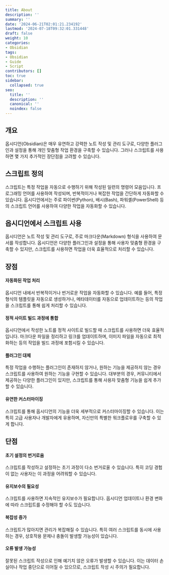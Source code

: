 ```yaml
---
title: About
description: ''
summary: ''
date: '2024-06-21T02:01:21.234192'
lastmod: '2024-07-18T09:32:01.331448'
draft: false
weight: 10
categories:
- Obsidian
tags:
- Obsidian
- Guide
- Script
contributors: []
toc: true
sidebar:
  collapsed: true
seo:
  title: ''
  description: ''
  canonical: ''
  noindex: false
---
```


## 개요

옵시디언(Obsidian)은 매우 유연하고 강력한 노트 작성 및 관리 도구로, 다양한 플러그인과 설정을 통해 개인 맞춤형 작업 환경을 구축할 수 있습니다. 그러나 스크립트를 사용하면 몇 가지 추가적인 장단점을 고려할 수 있습니다.

## 스크립트 정의

스크립트는 특정 작업을 자동으로 수행하기 위해 작성된 일련의 명령어 모음입니다. 프로그래밍 언어를 사용하여 작성되며, 반복적이거나 복잡한 작업을 간단하게 자동화할 수 있습니다. 옵시디언에서는 주로 파이썬(Python), 배시(Bash), 파워셸(PowerShell) 등의 스크립트 언어를 사용하여 다양한 작업을 자동화할 수 있습니다.

## 옵시디언에서 스크립트 사용

옵시디언은 노트 작성 및 관리 도구로, 주로 마크다운(Markdown) 형식을 사용하여 문서를 작성합니다. 옵시디언은 다양한 플러그인과 설정을 통해 사용자 맞춤형 환경을 구축할 수 있지만, 스크립트를 사용하면 작업을 더욱 효율적으로 처리할 수 있습니다.

## 장점

#### 자동화된 작업 처리
옵시디언 내에서 반복적이거나 번거로운 작업을 자동화할 수 있습니다. 예를 들어, 특정 형식의 템플릿을 자동으로 생성하거나, 메타데이터를 자동으로 업데이트하는 등의 작업을 스크립트를 통해 쉽게 처리할 수 있습니다.

#### 정적 사이트 빌드 과정에 통합   
옵시디언에서 작성한 노트를 정적 사이트로 빌드할 때 스크립트를 사용하면 더욱 효율적입니다. 마크다운 파일을 정리하고 링크를 업데이트하며, 이미지 파일을 자동으로 최적화하는 등의 작업을 빌드 과정에 포함시킬 수 있습니다.

#### 플러그인 대체
특정 작업을 수행하는 플러그인이 존재하지 않거나, 원하는 기능을 제공하지 않는 경우 스크립트를 사용하여 원하는 기능을 구현할 수 있습니다. 대부분의 경우, 커뮤니티에서 제공하는 다양한 플러그인이 있지만, 스크립트를 통해 사용자 맞춤형 기능을 쉽게 추가할 수 있습니다.

#### 유연한 커스터마이징
스크립트를 통해 옵시디언의 기능을 더욱 세부적으로 커스터마이징할 수 있습니다. 이는 특히 고급 사용자나 개발자에게 유용하며, 자신만의 특별한 워크플로우를 구축할 수 있게 합니다.

## 단점

#### 초기 설정의 번거로움    
스크립트를 작성하고 설정하는 초기 과정이 다소 번거로울 수 있습니다. 특히 코딩 경험이 없는 사용자는 이 과정을 어려워할 수 있습니다.

#### 유지보수의 필요성
스크립트를 사용하면 지속적인 유지보수가 필요합니다. 옵시디언 업데이트나 환경 변화에 따라 스크립트를 수정해야 할 수도 있습니다.

#### 복잡성 증가
스크립트가 많아지면 관리가 복잡해질 수 있습니다. 특히 여러 스크립트를 동시에 사용하는 경우, 상호작용 문제나 충돌이 발생할 가능성이 있습니다.

#### 오류 발생 가능성
잘못된 스크립트 작성으로 인해 예기치 않은 오류가 발생할 수 있습니다. 이는 데이터 손실이나 작업 중단으로 이어질 수 있으므로, 스크립트 작성 시 주의가 필요합니다.